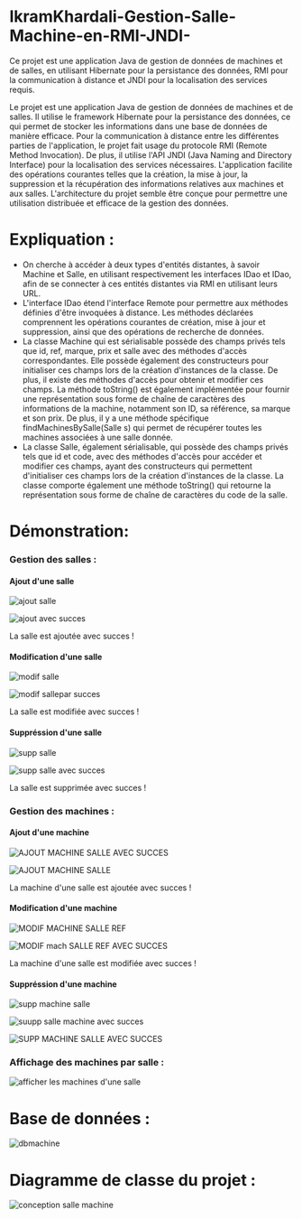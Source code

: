 # IkramKhardali-Gestion-Salle-Machine-en-RMI-JNDI-
Ce projet est une application Java de gestion de données de machines et de salles, en utilisant Hibernate pour la persistance des données, RMI pour la communication à distance et JNDI pour la localisation des services requis.

Le projet est une application Java de gestion de données de machines et de salles. Il utilise le framework Hibernate pour la persistance des données, ce qui permet de stocker les informations dans une base de données de manière efficace. Pour la communication à distance entre les différentes parties de l'application, le projet fait usage du protocole RMI (Remote Method Invocation). De plus, il utilise l'API JNDI (Java Naming and Directory Interface) pour la localisation des services nécessaires. L'application facilite des opérations courantes telles que la création, la mise à jour, la suppression et la récupération des informations relatives aux machines et aux salles. L'architecture du projet semble être conçue pour permettre une utilisation distribuée et efficace de la gestion des données.

# Expliquation :
- On cherche à accéder à deux types d'entités distantes, à savoir Machine et Salle, en utilisant respectivement les interfaces IDao<Machine> et IDao<Salle>, afin de se connecter à ces entités distantes via RMI en utilisant leurs URL.
- L'interface IDao<T> étend l'interface Remote pour permettre aux méthodes définies d'être invoquées à distance. Les méthodes déclarées comprennent les opérations courantes de création, mise à jour et suppression, ainsi que des opérations de recherche de données.
- La classe Machine qui est sérialisable possède des champs privés tels que id, ref, marque, prix et salle avec des méthodes d'accès correspondantes. Elle possède également des constructeurs pour initialiser ces champs lors de la création d'instances de la classe. De plus, il existe des méthodes d'accès pour obtenir et modifier ces champs.
La méthode toString() est également implémentée pour fournir une représentation sous forme de chaîne de caractères des informations de la machine, notamment son ID, sa référence, sa marque et son prix.
De plus, il y a une méthode spécifique findMachinesBySalle(Salle s) qui permet de récupérer toutes les machines associées à une salle donnée.
- La classe Salle, également sérialisable, qui possède des champs privés tels que id et code, avec des méthodes d'accès pour accéder et modifier ces champs, ayant des constructeurs qui permettent d'initialiser ces champs lors de la création d'instances de la classe. La classe comporte également une méthode toString() qui retourne la représentation sous forme de chaîne de caractères du code de la salle.
# Démonstration:
### Gestion des salles :
#### Ajout d'une salle 

![ajout salle](https://github.com/IkramKhardali/IkramKhardali-Gestion-Salle-Machine-en-RMI-JNDI-/assets/127056219/e02699a9-2cd0-44a1-bcc8-2e83f5f0705a)

![ajout avec succes](https://github.com/IkramKhardali/IkramKhardali-Gestion-Salle-Machine-en-RMI-JNDI-/assets/127056219/924130c2-1ebb-44d2-8074-93bd4d3dbd4d)

La salle est ajoutée avec succes !

#### Modification d'une salle

![modif salle](https://github.com/IkramKhardali/IkramKhardali-Gestion-Salle-Machine-en-RMI-JNDI-/assets/127056219/334e0e74-efba-4230-9e1f-261afc9b4ec8)

![modif sallepar succes](https://github.com/IkramKhardali/IkramKhardali-Gestion-Salle-Machine-en-RMI-JNDI-/assets/127056219/072accfc-bbae-4e56-bf80-f7251da53eb6)

La salle est modifiée avec succes !

#### Suppréssion d'une salle

![supp salle](https://github.com/IkramKhardali/IkramKhardali-Gestion-Salle-Machine-en-RMI-JNDI-/assets/127056219/4247acd8-b992-403e-abfc-b55fc9612ca1)

![supp salle avec succes](https://github.com/IkramKhardali/IkramKhardali-Gestion-Salle-Machine-en-RMI-JNDI-/assets/127056219/aa8c9ab5-8681-4bbc-a8ea-29e3d6315c9e)

La salle est supprimée avec succes !

### Gestion des machines :

#### Ajout d'une machine 
![AJOUT MACHINE SALLE AVEC SUCCES](https://github.com/IkramKhardali/IkramKhardali-Gestion-Salle-Machine-en-RMI-JNDI-/assets/127056219/f2be58b2-0c21-4836-a4f6-a073dd92b8f8)

![AJOUT MACHINE SALLE](https://github.com/IkramKhardali/IkramKhardali-Gestion-Salle-Machine-en-RMI-JNDI-/assets/127056219/1be25893-6138-42f6-b2e5-4c11141c694a)

La machine d'une salle est ajoutée avec succes !

#### Modification d'une machine
![MODIF MACHINE SALLE REF](https://github.com/IkramKhardali/IkramKhardali-Gestion-Salle-Machine-en-RMI-JNDI-/assets/127056219/68b97f1c-2d89-43e4-8570-56874f9dcd39)

![MODIF mach SALLE REF AVEC SUCCES](https://github.com/IkramKhardali/IkramKhardali-Gestion-Salle-Machine-en-RMI-JNDI-/assets/127056219/9707b6fd-176d-4fe5-88b1-021fa208fd3f)

La machine d'une salle est modifiée avec succes !
#### Suppréssion d'une machine
![supp machine salle](https://github.com/IkramKhardali/IkramKhardali-Gestion-Salle-Machine-en-RMI-JNDI-/assets/127056219/059dc278-ff19-4c96-9d0d-573939097600)

![suupp salle machine avec succes](https://github.com/IkramKhardali/IkramKhardali-Gestion-Salle-Machine-en-RMI-JNDI-/assets/127056219/59a56e4a-bafc-4b7b-acc7-da173e4b2003)

![SUPP MACHINE SALLE AVEC SUCCES](https://github.com/IkramKhardali/IkramKhardali-Gestion-Salle-Machine-en-RMI-JNDI-/assets/127056219/3a3a3221-0b87-4d7d-9809-cd0606da7fee)

### Affichage des machines par salle :
![afficher les machines d'une salle](https://github.com/IkramKhardali/IkramKhardali-Gestion-Salle-Machine-en-RMI-JNDI-/assets/127056219/eaa5aa16-6f4e-4ce6-a75d-6c0ca394929f)

# Base de données :
![dbmachine](https://github.com/IkramKhardali/IkramKhardali-Gestion-Salle-Machine-en-RMI-JNDI-/assets/127056219/f5d887ba-0668-4655-864a-1ef2eeab83a5)

# Diagramme de classe du projet :
![conception salle machine](https://github.com/IkramKhardali/IkramKhardali-Gestion-Salle-Machine-en-RMI-JNDI-/assets/127056219/3cea6c9e-fb98-452c-becf-67b4a2304c29)





